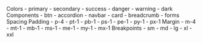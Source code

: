 Colors
    - primary
    - secondary
    - success
    - danger
    - warning
    - dark
Components
    - btn
    - accordion
    - navbar
    - card
    - breadcrumb
    - forms
Spacing
    Padding
        - p-4
        - pt-1
        - pb-1
        - ps-1
        - pe-1
        - py-1
        - px-1
    Margin
        - m-4
        - mt-1
        - mb-1
        - ms-1
        - me-1
        - my-1
        - mx-1
Breakpoints
    - sm
    - md
    - lg
    - xl
    - xxl
